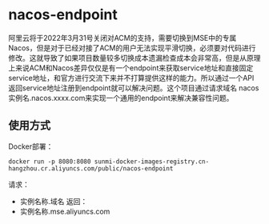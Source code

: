 # nacos-endpoint

阿里云将于2022年3月31号关闭对ACM的支持，需要切换到MSE中的专属Nacos，但是对于已经对接了ACM的用户无法实现平滑切换，必须要对代码进行修改。这就导致了如果项目数量较多切换成本遗漏检查成本会非常高，但是从原理上来说ACM和Nacos差异仅仅是有一个endpoint来获取service地址和直接固定service地址，和官方进行交流下来并不打算提供这样的能力。所以通过一个API返回service地址注册到endpoint就可以解决问题。这个项目通过请求域名 nacos实例名.nacos.xxxx.com来实现一个通用的endpoint来解决兼容性问题。

## 使用方式

Docker部署：
```shell
docker run -p 8080:8080 sunmi-docker-images-registry.cn-hangzhou.cr.aliyuncs.com/public/nacos-endpoint
```

请求：
- 实例名称.域名
返回：
- 实例名称.mse.aliyuncs.com
